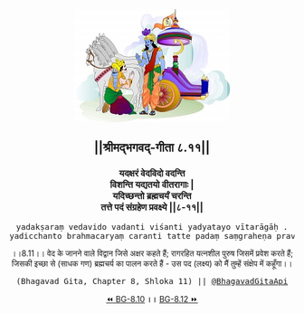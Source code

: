 <center><img src="../../asset/BG.png" alt="#API #bhagavadgitaapi #slok #nodejs #js #api #gitaapi #krishna #hinduism #vedic #ISKCON #shreemadbhagavadgita #technology"/>
<h2>||श्रीमद्‍भगवद्‍-गीता ८.११||</h2>
<h3>यदक्षरं वेदविदो वदन्ति<br/>विशन्ति यद्यतयो वीतरागाः |<br/>यदिच्छन्तो ब्रह्मचर्यं चरन्ति<br/>तत्ते पदं संग्रहेण प्रवक्ष्ये ||८-११||</h3>
<pre>yadakṣaraṃ vedavido vadanti viśanti yadyatayo vītarāgāḥ .<br/>yadicchanto brahmacaryaṃ caranti tatte padaṃ saṃgraheṇa pravakṣye ||8-11||</pre>
<p>।।8.11।। वेद के जानने वाले विद्वान जिसे अक्षर कहते हैं; रागरहित यत्नशील पुरुष जिसमें प्रवेश करते हैं; जिसकी इच्छा से (साधक गण) ब्रह्मचर्य का पालन करते हैं - उस पद (लक्ष्य) को मैं तुम्हें संक्षेप में कहूँगा।।</p>
<pre>(Bhagavad Gita, Chapter 8, Shloka 11) || <a href="https://twitter.com/bhagavadgitaapi">@BhagavadGitaApi</a></pre><a href="../../8/10">⏪  BG-8.10</a><b>        ।।        </b><a href="../../8/12">BG-8.12  ⏩</a></center>